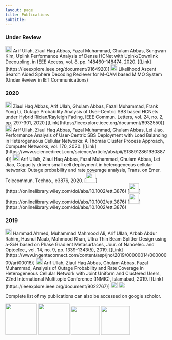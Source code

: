 ```yaml
---
layout: page
title: Publications
subtitle: 
---
```


### Under Review

<img src="../img/journal-article.png" height="20px">
Arif Ullah, Ziaul Haq Abbas, Fazal Muhammad, Ghulam Abbas, Sungwan Kim, Uplink Performance Analysis of Dense HCNet with Upink/Downlink Decoupling, in IEEE Access, vol. 8, pp. 148460-148474, 2020. [[Link](https://ieeexplore.ieee.org/document/9164920)]

<img src="../img/journal-article.png" height="20px">
Likelihood Ascent Search Aided Sphere Decoding Reciever for M-QAM based MIMO System (Under Review in IET Communications)

### 2020

<img src="../img/journal-article.png" height="20px">
Ziaul Haq Abbas, Arif Ullah, Ghulam Abbas, Fazal Muhammad, Frank Yong Li, Outage Probability Analysis of User-Centric SBS based HCNets under Hybrid Rician/Rayleigh Fading, IEEE Commun. Letters, vol. 24, no. 2, pp. 297-301, 2020.[[Link](https://ieeexplore.ieee.org/document/8932550)]

<img src="../img/journal-article.png" height="20px">
Arif Ullah, Ziaul Haq Abbas, Fazal Muhammad, Ghulam Abbas, Lei Jiao, Performance Analysis of User-Centric SBS Deployment with Load Balancing in Heterogeneous Cellular Networks: A Thomas Cluster Process Approach, Computer Networks, vol. 170, 2020. [[Link](https://www.sciencedirect.com/science/article/abs/pii/S1389128619308874)]

<img src="../img/journal-article.png" height="20px">
Arif Ullah, Ziaul Haq Abbas, Fazal Muhammad, Ghulam Abbas, Lei Jiao, Capacity driven small cell deployment in heterogeneous cellular networks: Outage probability and rate coverage analysis, Trans. on Emer. Telecommun. Techno., e3876, 2020. [<img src="../img/pdf.png" height="30px">](https://onlinelibrary.wiley.com/doi/abs/10.1002/ett.3876) [<img src="../img/bib.png" height="30px">](https://onlinelibrary.wiley.com/doi/abs/10.1002/ett.3876) [<img src="../img/abstract.png" height="30px">](https://onlinelibrary.wiley.com/doi/abs/10.1002/ett.3876) 

### 2019

<img src="../img/journal-article.png" height="20px">
Hammad Ahmed, Muhammad Mahmood Ali, Arif Ullah, Arbab Abdur Rahim, Husnul Maab, Mahmood Khan, Ultra Thin Beam Splitter Design using a-Si:H based on Phase Gradient Metasurfaces, Jour. of Nanoelec. and Optoelec., vol. 14, no. 9, pp. 1339-1343(5), 2019. [[Link](https://www.ingentaconnect.com/content/asp/jno/2019/00000014/00000009/art00016)]

<img src="../img/conference-paper.png" height="20px">
Arif Ullah, Ziaul Haq Abbas, Ghulam Abbas, Fazal Muhammad, Analysis of Outage Probability and Rate Coverage in Heterogeneous Cellular Network with Joint Uniform and Clustered Users, 22nd International Multitopic Conference (INMIC), Islamabad, 2019. [[Link](https://ieeexplore.ieee.org/document/9022767)]


<img src="../img/workshop-paper.png" height="20px">


<img src="../img/book-chapter.png" height="20px">



Complete list of my publications can also be accessed on google scholor.


[<img src="../img/googlescholor.png" height="98px">](https://scholar.google.com/citations?user=gktHbTcAAAAJ&hl=en)
[<img src="../img/researchgate.png" height="98px">](https://www.researchgate.net/profile/Arif_Ullah_Khan3)
[<img src="../img/orcid.png" height="90px">](https://orcid.org/0000-0002-0555-6644)
[<img src="../img/linkedin.png" height="90px">](https://www.linkedin.com/in/arifullah012/)








































